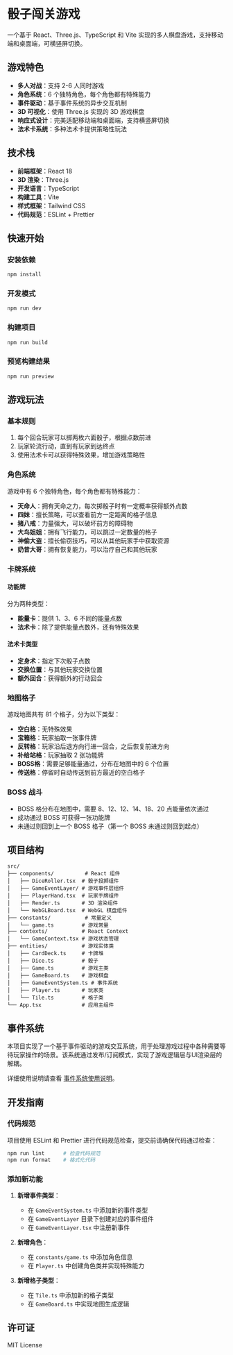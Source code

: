 # 骰子闯关游戏

一个基于 React、Three.js、TypeScript 和 Vite 实现的多人棋盘游戏，支持移动端和桌面端，可横竖屏切换。

## 游戏特色

- **多人对战**：支持 2-6 人同时游戏
- **角色系统**：6 个独特角色，每个角色都有特殊能力
- **事件驱动**：基于事件系统的异步交互机制
- **3D 可视化**：使用 Three.js 实现的 3D 游戏棋盘
- **响应式设计**：完美适配移动端和桌面端，支持横竖屏切换
- **法术卡系统**：多种法术卡提供策略性玩法

## 技术栈

- **前端框架**：React 18
- **3D 渲染**：Three.js
- **开发语言**：TypeScript
- **构建工具**：Vite
- **样式框架**：Tailwind CSS
- **代码规范**：ESLint + Prettier

## 快速开始

### 安装依赖

```bash
npm install
```

### 开发模式

```bash
npm run dev
```

### 构建项目

```bash
npm run build
```

### 预览构建结果

```bash
npm run preview
```

## 游戏玩法

### 基本规则

1. 每个回合玩家可以掷两枚六面骰子，根据点数前进
2. 玩家轮流行动，直到有玩家到达终点
3. 使用法术卡可以获得特殊效果，增加游戏策略性

### 角色系统

游戏中有 6 个独特角色，每个角色都有特殊能力：

- **天命人**：拥有天命之力，每次掷骰子时有一定概率获得额外点数
- **四妹**：擅长策略，可以查看前方一定距离的格子信息
- **猪八戒**：力量强大，可以破坏前方的障碍物
- **大鸟姐姐**：拥有飞行能力，可以跳过一定数量的格子
- **神偷大盗**：擅长偷窃技巧，可以从其他玩家手中获取资源
- **奶昔大哥**：拥有恢复能力，可以治疗自己和其他玩家

### 卡牌系统

#### 功能牌

分为两种类型：
- **能量卡**：提供 1、3、6 不同的能量点数
- **法术卡**：除了提供能量点数外，还有特殊效果

#### 法术卡类型

- **定身术**：指定下次骰子点数
- **交换位置**：与其他玩家交换位置
- **额外回合**：获得额外的行动回合

### 地图格子

游戏地图共有 81 个格子，分为以下类型：

- **空白格**：无特殊效果
- **宝箱格**：玩家抽取一张事件牌
- **反转格**：玩家沿后退方向行进一回合，之后恢复前进方向
- **补给站格**：玩家抽取 2 张功能牌
- **BOSS格**：需要足够能量通过，分布在地图中的 6 个位置
- **传送格**：停留时自动传送到前方最近的空白格子

### BOSS 战斗

- BOSS 格分布在地图中，需要 8、12、12、14、18、20 点能量依次通过
- 成功通过 BOSS 可获得一张功能牌
- 未通过则回到上一个 BOSS 格子（第一个 BOSS 未通过则回到起点）

## 项目结构

```
src/
├── components/          # React 组件
│   ├── DiceRoller.tsx  # 骰子投掷组件
│   ├── GameEventLayer/ # 游戏事件层组件
│   ├── PlayerHand.tsx  # 玩家手牌组件
│   ├── Render.ts       # 3D 渲染组件
│   └── WebGLBoard.tsx  # WebGL 棋盘组件
├── constants/           # 常量定义
│   └── game.ts         # 游戏常量
├── contexts/           # React Context
│   └── GameContext.tsx # 游戏状态管理
├── entities/           # 游戏实体类
│   ├── CardDeck.ts     # 卡牌堆
│   ├── Dice.ts         # 骰子
│   ├── Game.ts         # 游戏主类
│   ├── GameBoard.ts    # 游戏棋盘
│   ├── GameEventSystem.ts # 事件系统
│   ├── Player.ts       # 玩家类
│   └── Tile.ts         # 格子类
└── App.tsx             # 应用主组件
```

## 事件系统

本项目实现了一个基于事件驱动的游戏交互系统，用于处理游戏过程中各种需要等待玩家操作的场景。该系统通过发布/订阅模式，实现了游戏逻辑层与UI渲染层的解耦。

详细使用说明请查看 [事件系统使用说明](./事件系统使用说明.md)。

## 开发指南

### 代码规范

项目使用 ESLint 和 Prettier 进行代码规范检查，提交前请确保代码通过检查：

```bash
npm run lint      # 检查代码规范
npm run format    # 格式化代码
```

### 添加新功能

1. **新增事件类型**：
   - 在 `GameEventSystem.ts` 中添加新的事件类型
   - 在 `GameEventLayer` 目录下创建对应的事件组件
   - 在 `GameEventLayer.tsx` 中注册新事件

2. **新增角色**：
   - 在 `constants/game.ts` 中添加角色信息
   - 在 `Player.ts` 中创建角色类并实现特殊能力

3. **新增格子类型**：
   - 在 `Tile.ts` 中添加新的格子类型
   - 在 `GameBoard.ts` 中实现地图生成逻辑

## 许可证

MIT License